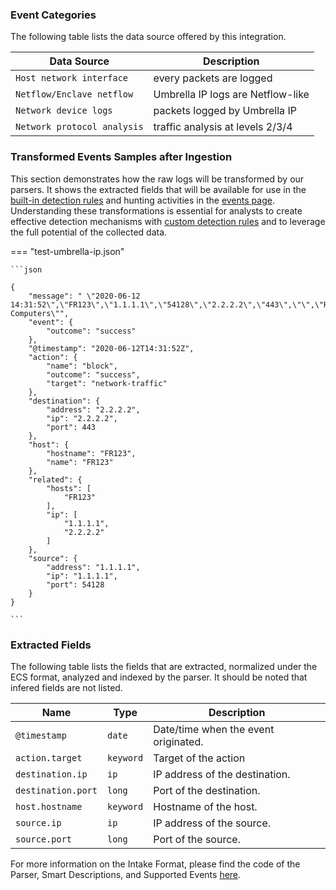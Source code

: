 
### Event Categories


The following table lists the data source offered by this integration.

| Data Source | Description                          |
| ----------- | ------------------------------------ |
| `Host network interface` | every packets are logged |
| `Netflow/Enclave netflow` | Umbrella IP logs are Netflow-like |
| `Network device logs` | packets logged by Umbrella IP |
| `Network protocol analysis` | traffic analysis at levels 2/3/4 |








### Transformed Events Samples after Ingestion

This section demonstrates how the raw logs will be transformed by our parsers. It shows the extracted fields that will be available for use in the [built-in detection rules](/xdr/features/detect/rules_catalog.md) and hunting activities in the [events page](/xdr/features/investigate/events.md). Understanding these transformations is essential for analysts to create effective detection mechanisms with [custom detection rules](/xdr/features/detect/sigma.md) and to leverage the full potential of the collected data.

=== "test-umbrella-ip.json"

    ```json
	
    {
        "message": " \"2020-06-12 14:31:52\",\"FR123\",\"1.1.1.1\",\"54128\",\"2.2.2.2\",\"443\",\"\",\"Roaming Computers\"",
        "event": {
            "outcome": "success"
        },
        "@timestamp": "2020-06-12T14:31:52Z",
        "action": {
            "name": "block",
            "outcome": "success",
            "target": "network-traffic"
        },
        "destination": {
            "address": "2.2.2.2",
            "ip": "2.2.2.2",
            "port": 443
        },
        "host": {
            "hostname": "FR123",
            "name": "FR123"
        },
        "related": {
            "hosts": [
                "FR123"
            ],
            "ip": [
                "1.1.1.1",
                "2.2.2.2"
            ]
        },
        "source": {
            "address": "1.1.1.1",
            "ip": "1.1.1.1",
            "port": 54128
        }
    }
    	
	```





### Extracted Fields

The following table lists the fields that are extracted, normalized under the ECS format, analyzed and indexed by the parser. It should be noted that infered fields are not listed.

| Name | Type | Description                |
| ---- | ---- | ---------------------------|
|`@timestamp` | `date` | Date/time when the event originated. |
|`action.target` | `keyword` | Target of the action |
|`destination.ip` | `ip` | IP address of the destination. |
|`destination.port` | `long` | Port of the destination. |
|`host.hostname` | `keyword` | Hostname of the host. |
|`source.ip` | `ip` | IP address of the source. |
|`source.port` | `long` | Port of the source. |



For more information on the Intake Format, please find the code of the Parser, Smart Descriptions, and Supported Events [here](https://github.com/SEKOIA-IO/intake-formats/tree/main/Umbrella/umbrella-ip).